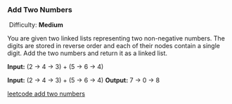 ### Add Two Numbers

​													Difficulty: **Medium**



You are given two linked lists representing two non-negative numbers. The digits are stored in reverse order and each of their nodes contain a single digit. Add the two numbers and return it as a linked list.

**Input:** (2 -> 4 -> 3) + (5 -> 6 -> 4)

**Input:** (2 -> 4 -> 3) + (5 -> 6 -> 4)
**Output:** 7 -> 0 -> 8

[leetcode add two numbers](https://leetcode.com/problems/add-two-numbers/)